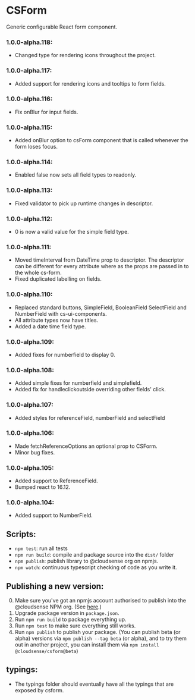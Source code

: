 # CSForm

Generic configurable React form component.

### 1.0.0-alpha.118:
* Changed type for rendering icons throughout the project.

### 1.0.0-alpha.117:
* Added support for rendering icons and tooltips to form fields.

### 1.0.0-alpha.116:
* Fix onBlur for input fields.

### 1.0.0-alpha.115:
* Added onBlur option to csForm component that is called whenever the form loses focus.

### 1.0.0-alpha.114:
* Enabled false now sets all field types to readonly.

### 1.0.0-alpha.113:
* Fixed validator to pick up runtime changes in descriptor.

### 1.0.0-alpha.112:
* 0 is now a valid value for the simple field type.

### 1.0.0-alpha.111:
* Moved timeInterval from DateTime prop to descriptor. The descriptor can be different for every attribute where as the props are passed in to the whole cs-form.
* Fixed duplicated labelling on fields.

### 1.0.0-alpha.110:
* Replaced standard buttons, SimpleField, BooleanField SelectField and NumberField with cs-ui-components.
* All attribute types now have titles.
* Added a date time field type.

### 1.0.0-alpha.109:
* Added fixes for numberfield to display 0.

### 1.0.0-alpha.108:
* Added simple fixes for numberfield and simplefield.
* Added fix for handleclickoutside overriding other fields' click.

### 1.0.0-alpha.107:
* Added styles for referenceField, numberField and selectField

### 1.0.0-alpha.106:
* Made fetchReferenceOptions an optional prop to CSForm.
* Minor bug fixes.

### 1.0.0-alpha.105:
* Added support to ReferenceField.
* Bumped react to 16.12.

### 1.0.0-alpha.104:
* Added support to NumberField.

## Scripts:

* `npm test`: run all tests
* `npm run build`: compile and package source into the `dist/` folder
* `npm publish`: publish library to @cloudsense org on npmjs.
* `npm watch`: continuous typescript checking of code as you write it.

## Publishing a new version:

0. Make sure you've got an npmjs account authorised to publish into the @cloudsense NPM org. (See [here](https://docs.google.com/document/d/1UjmJIR74ag0yWQ_IO39aQBPNYMacfi6E5b6FgVYl-OA/edit).)
1. Upgrade package version in `package.json`.
2. Run `npm run build` to package everything up.
3. Run `npm test` to make sure everything still works.
4. Run `npm publish` to publish your package. (You can publish beta (or alpha) versions via `npm publish --tag beta` (or alpha), and to try them out in another project, you can install them via `npm install @cloudsense/csform@beta`)

## typings:
* The typings folder should eventually have all the typings that are exposed by csform.
